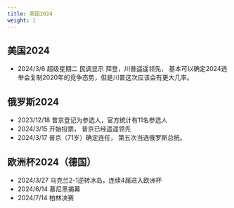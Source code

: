```yaml
---
title: 美国2024
weight: 1
---
```


## 美国2024

- 2024/3/6 超级星期二 民调显示 拜登，川普遥遥领先， 基本可以确定2024选举会复制2020年的竞争态势，但是川普这次应该会有更大几率。

## 俄罗斯2024

- 2023/12/18 普京登记为参选人，官方统计有11名参选人
- 2024/3/15 开始投票， 普京已经遥遥领先
- 2024/3/17 普京（71岁）确定连任， 第五次当选俄罗斯总统。

## 欧洲杯2024（德国）

- 2024/3/27 乌克兰2-1逆转冰岛，连续4届进入欧洲杯
- 2024/6/14 慕尼黑揭幕
- 2024/7/14 柏林决赛

